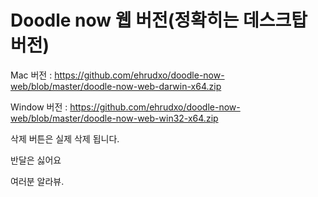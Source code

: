 # Doodle now 웹 버전(정확히는 데스크탑 버전)

Mac  버전 : https://github.com/ehrudxo/doodle-now-web/blob/master/doodle-now-web-darwin-x64.zip

Window  버전 : https://github.com/ehrudxo/doodle-now-web/blob/master/doodle-now-web-win32-x64.zip

삭제 버튼은 실제 삭제 됩니다.

반달은 싫어요

여러분 알라뷰.
